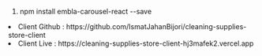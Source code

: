 1. npm install embla-carousel-react --save

<li>Client Github : https://github.com/IsmatJahanBijori/cleaning-supplies-store-client</li>
<li>Client Live : https://cleaning-supplies-store-client-hj3mafek2.vercel.app</li>